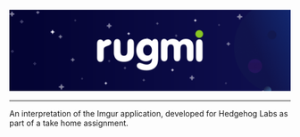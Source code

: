 <p align="center">
  <picture>
    <img src="./assets/images/repo_image.png">
  </picture>
</p>

---

An interpretation of the Imgur application, developed for Hedgehog Labs as part of a take home assignment.

